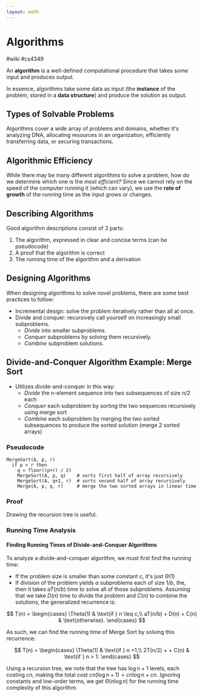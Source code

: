 ```yaml
---
layout: math
---
```


# Algorithms
#wiki #cs4349 

An **algorithm** is a well-defined computational procedure that takes some input and produces output.

In essence, algorithms take some data as input (the **instance** of the problem, stored in a **data structure**) and produce the solution as output.

## Types of Solvable Problems
Algorithms cover a wide array of problems and domains, whether it's analyzing DNA, allocating resources in an organization, efficiently transferring data, or securing transactions.

## Algorithmic Efficiency
While there may be many different algorithms to solve a problem, how do we determine which one is the _most efficient?_ Since we cannot rely on the speed of the computer running it (which can vary), we use the **rate of growth** of the running time as the input grows or changes.

## Describing Algorithms
Good algorithm descriptions consist of 3 parts:

1. The algorithm, expressed in clear and concise terms (can be pseudocode)
2. A proof that the algorithm is correct
3. The running time of the algorithm and a derivation

## Designing Algorithms
When designing algorithms to solve novel problems, there are some best practices to follow:

- Incremental design: solve the problem iteratively rather than all at once.
- Divide and conquer: recursively call yourself on increasingly small subproblems.
  - *Divide* into smaller subproblems.
  - *Conquer* subproblems by solving them recursively.
  - *Combine* subproblem solutions.

## Divide-and-Conquer Algorithm Example: Merge Sort
- Utilizes divide-and-conquer in this way:
  - *Divide* the n-element sequence into two subsequences of size $n/2$ each 
  - *Conquer* each subproblem by sorting the two sequences recursively using merge sort
  - *Combine* each subproblem by merging the two sorted subsequences to produce the sorted solution (merge 2 sorted arrays)

### Pseudocode

```
MergeSort(A, p, r)
  if p < r then
    q = floor((p+r) / 2)
    MergeSort(A, p, q)    # sorts first half of array recursively
    MergeSort(A, q+1, r)  # sorts second half of array recursively
    Merge(A, p, q, r)     # merge the two sorted arrays in linear time
```

### Proof
Drawing the recursion tree is useful.

### Running Time Analysis
#### Finding Running Times of Divide-and-Conquer Algorithms
To analyze a divide-and-conquer algorithm, we must first find the running time:
- If the problem size is smaller than some constant c, it's just $\Theta(1)$
- If division of the problem yields $a$ subproblems each of size $1/b$, the, then it takes $a T(n/b)$ time to solve all of those subproblems. Assuming that we take $D(n)$ time to divide the problem and $C(n)$ to combine the solutions, the generalized recurrence is:

$$
T(n) = \begin{cases}
\Theta(1) & \text{if } n \leq c,\\
aT(n/b) + D(n) + C(n) & \text{otherwise}.
\end{cases}
$$

As such, we can find the running time of Merge Sort by solving this recurrence:

$$
T(n) = \begin{cases}
\Theta(1) & \text{if } n =1,\\
2T(n/2) + + C(n) & \text{if } n > 1.
\end{cases}
$$

Using a recursion tree, we note that the tree has $\log n + 1$ levels, each costing $cn$, making the total cost $cn(\log n + 1) = cn \log n + cn$. Ignoring constants and low-order terms, we get $\Theta (n \log n)$ for the running time complexity of this algorithm.

